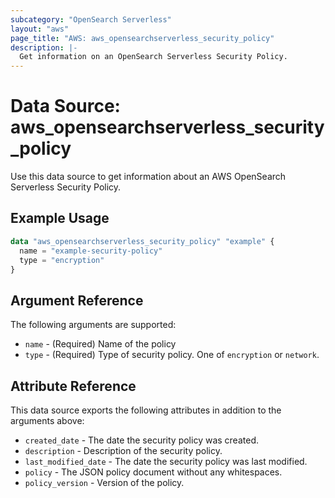 ```yaml
---
subcategory: "OpenSearch Serverless"
layout: "aws"
page_title: "AWS: aws_opensearchserverless_security_policy"
description: |-
  Get information on an OpenSearch Serverless Security Policy.
---
```


# Data Source: aws_opensearchserverless_security_policy

Use this data source to get information about an AWS OpenSearch Serverless Security Policy.

## Example Usage

```terraform
data "aws_opensearchserverless_security_policy" "example" {
  name = "example-security-policy"
  type = "encryption"
}
```

## Argument Reference

The following arguments are supported:

* `name` - (Required) Name of the policy
* `type` - (Required) Type of security policy. One of `encryption` or `network`.

## Attribute Reference

This data source exports the following attributes in addition to the arguments above:

* `created_date` - The date the security policy was created.
* `description` - Description of the security policy.
* `last_modified_date` - The date the security policy was last modified.
* `policy` - The JSON policy document without any whitespaces.
* `policy_version` - Version of the policy.

